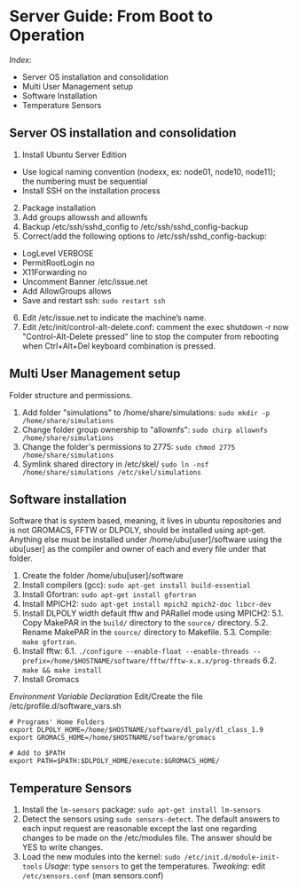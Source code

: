 # Server Guide: From Boot to Operation
*Index*:
* Server OS installation and consolidation
* Multi User Management setup
* Software Installation
* Temperature Sensors

## Server OS installation and consolidation
1. Install Ubuntu Server Edition
* Use logical naming convention (nodexx, ex: node01, node10, node11); the numbering must be sequential
* Install SSH on the installation process
2. Package installation
3. Add groups allowssh and allownfs
4. Backup /etc/ssh/sshd_config to /etc/ssh/sshd_config-backup
5. Correct/add the following options to /etc/ssh/sshd_config-backup:
* LogLevel VERBOSE
* PermitRootLogin no
* X11Forwarding no
* Uncomment Banner /etc/issue.net
* Add AllowGroups allows
* Save and restart ssh:
`sudo restart ssh`
6. Edit /etc/issue.net to indicate the machine’s name.
7. Edit /etc/init/control-alt-delete.conf: comment the exec shutdown -r now "Control-Alt-Delete pressed" line to stop the computer from rebooting when Ctrl+Alt+Del keyboard combination is pressed.

## Multi User Management setup
Folder structure and permissions.
1. Add folder "simulations" to /home/share/simulations:
`sudo mkdir -p /home/share/simulations`
2. Change folder group ownership to "allownfs":
`sudo chirp allownfs /home/share/simulations`
3. Change the folder's permissions to 2775:
`sudo chmod 2775 /home/share/simulations`
4. Symlink shared directory in /etc/skel/
`sudo ln -nsf /home/share/simulations /etc/skel/simulations`

## Software installation
Software that is system based, meaning, it lives in ubuntu repositories and is not GROMACS, FFTW or DLPOLY, should be installed using apt-get. Anything else must be installed under /home/ubu[user]/software using the ubu[user] as the compiler and owner of each and every file under that folder.
1. Create the folder /home/ubu[user]/software
2. Install compilers (gcc):
    `sudo apt-get install build-essential`
3. Install Gfortran:
    `sudo apt-get install gfortran`
4. Install MPICH2:
    `sudo apt-get install mpich2 mpich2-doc libcr-dev`
5. Install DLPOLY width default fftw and PARallel mode using MPICH2:
5.1. Copy MakePAR in the `build/` directory to the `source/` directory.
5.2. Rename MakePAR in the `source/` directory to Makefile.
5.3. Compile: `make gfortran`.
6. Install fftw:
6.1. `./configure --enable-float --enable-threads --prefix=/home/$HOSTNAME/software/fftw/fftw-x.x.x/prog-threads`
6.2. `make && make install`
7. Install Gromacs

*Environment Variable Declaration*
Edit/Create the file /etc/profile.d/software_vars.sh
```
# Programs' Home Folders
export DLPOLY_HOME=/home/$HOSTNAME/software/dl_poly/dl_class_1.9
export GROMACS_HOME=/home/$HOSTNAME/software/gromacs

# Add to $PATH
export PATH=$PATH:$DLPOLY_HOME/execute:$GROMACS_HOME/
```

## Temperature Sensors
1. Install the `lm-sensors` package: `sudo apt-get install lm-sensors`
2. Detect the sensors using `sudo sensors-detect`. The default answers to each input request are reasonable except the last one regarding changes to be made on the /etc/modules file. The answer should be YES to write changes.
3. Load the new modules into the kernel: `sudo /etc/init.d/module-init-tools`
*Usage*: type `sensors` to get the temperatures.
*Tweaking*: edit `/etc/sensors.conf` (man sensors.conf)
